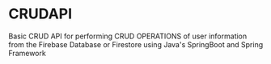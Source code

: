 # CRUDAPI
Basic CRUD API for performing CRUD OPERATIONS of user information from the Firebase Database or Firestore using Java's SpringBoot and Spring Framework
